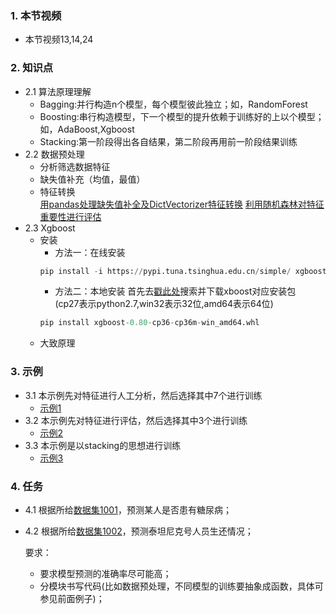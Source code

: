 ### 1. 本节视频
- 本节视频13,14,24
### 2. 知识点
- 2.1 算法原理理解
    -   Bagging:并行构造n个模型，每个模型彼此独立；如，RandomForest
    -   Boosting:串行构造模型，下一个模型的提升依赖于训练好的上以个模型；如，AdaBoost,Xgboost
    -   Stacking:第一阶段得出各自结果，第二阶段再用前一阶段结果训练
- 2.2 数据预处理
    -   分析筛选数据特征
    -   缺失值补充（均值，最值）
    -   特征转换<br>
    [用pandas处理缺失值补全及DictVectorizer特征转换](https://blog.csdn.net/The_lastest/article/details/79103386)
    [利用随机森林对特征重要性进行评估](https://blog.csdn.net/The_lastest/article/details/81151986)
- 2.3 Xgboost
    -   安装
        - 方法一：在线安装
        ```python
        pip install -i https://pypi.tuna.tsinghua.edu.cn/simple/ xgboost
        ```
        - 方法二：本地安装
        首先去[戳此处](https://www.lfd.uci.edu/~gohlke/pythonlibs/#xgboost)搜索并下载xboost对应安装包<br>
        (cp27表示python2.7,win32表示32位,amd64表示64位)
        ```python
        pip install xgboost-0.80-cp36-cp36m-win_amd64.whl 
        ```
    - 大致原理
### 3. 示例 
- 3.1 本示例先对特征进行人工分析，然后选择其中7个进行训练
    - [示例1](ex1.py)
- 3.2 本示例先对特征进行评估，然后选择其中3个进行训练
    - [示例2](ex2.py)
- 3.3 本示例是以stacking的思想进行训练
    - [示例3](ex3.py)
### 4. 任务
- 4.1 根据所给[数据集1001](../DatasetUrl.md)，预测某人是否患有糖尿病；
- 4.2 根据所给[数据集1002](../DatasetUrl.md)，预测泰坦尼克号人员生还情况；<br>

    要求：
    - 要求模型预测的准确率尽可能高；
    - 分模块书写代码(比如数据预处理，不同模型的训练要抽象成函数，具体可参见前面例子)；
    
 
